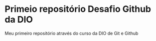 # Primeio repositório Desafio Github da DIO
Meu primeiro repositório através do curso da DIO de Git e Github
